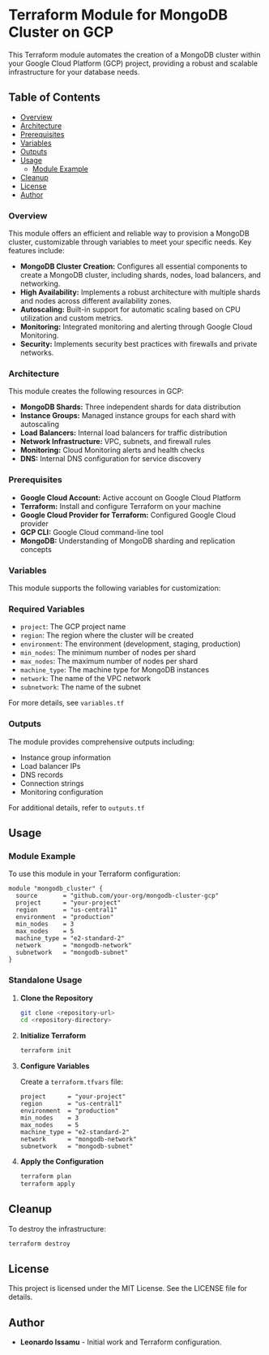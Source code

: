 # Terraform Module for MongoDB Cluster on GCP

This Terraform module automates the creation of a MongoDB cluster within your Google Cloud Platform (GCP) project, providing a robust and scalable infrastructure for your database needs.

## Table of Contents

- [Overview](#overview)
- [Architecture](#architecture)
- [Prerequisites](#prerequisites)
- [Variables](#variables)
- [Outputs](#outputs)
- [Usage](#usage)
    - [Module Example](#module-example)
- [Cleanup](#cleanup)
- [License](#license)
- [Author](#author)

### Overview

This module offers an efficient and reliable way to provision a MongoDB cluster, customizable through variables to meet your specific needs. Key features include:

- **MongoDB Cluster Creation:** Configures all essential components to create a MongoDB cluster, including shards, nodes, load balancers, and networking.
- **High Availability:** Implements a robust architecture with multiple shards and nodes across different availability zones.
- **Autoscaling:** Built-in support for automatic scaling based on CPU utilization and custom metrics.
- **Monitoring:** Integrated monitoring and alerting through Google Cloud Monitoring.
- **Security:** Implements security best practices with firewalls and private networks.

### Architecture

This module creates the following resources in GCP:

- **MongoDB Shards:** Three independent shards for data distribution
- **Instance Groups:** Managed instance groups for each shard with autoscaling
- **Load Balancers:** Internal load balancers for traffic distribution
- **Network Infrastructure:** VPC, subnets, and firewall rules
- **Monitoring:** Cloud Monitoring alerts and health checks
- **DNS:** Internal DNS configuration for service discovery

### Prerequisites

- **Google Cloud Account:** Active account on Google Cloud Platform
- **Terraform:** Install and configure Terraform on your machine
- **Google Cloud Provider for Terraform:** Configured Google Cloud provider
- **GCP CLI:** Google Cloud command-line tool
- **MongoDB:** Understanding of MongoDB sharding and replication concepts

### Variables

This module supports the following variables for customization:

### Required Variables

- `project`: The GCP project name
- `region`: The region where the cluster will be created
- `environment`: The environment (development, staging, production)
- `min_nodes`: The minimum number of nodes per shard
- `max_nodes`: The maximum number of nodes per shard
- `machine_type`: The machine type for MongoDB instances
- `network`: The name of the VPC network
- `subnetwork`: The name of the subnet

For more details, see `variables.tf`

### Outputs

The module provides comprehensive outputs including:

- Instance group information
- Load balancer IPs
- DNS records
- Connection strings
- Monitoring configuration

For additional details, refer to `outputs.tf`

## Usage

### Module Example

To use this module in your Terraform configuration:

```hcl
module "mongodb_cluster" {
  source       = "github.com/your-org/mongodb-cluster-gcp"
  project      = "your-project"
  region       = "us-central1"
  environment  = "production"
  min_nodes    = 3
  max_nodes    = 5
  machine_type = "e2-standard-2"
  network      = "mongodb-network"
  subnetwork   = "mongodb-subnet"
}
```

### Standalone Usage

1. **Clone the Repository**

    ```bash
    git clone <repository-url>
    cd <repository-directory>
    ```

2. **Initialize Terraform**

    ```bash
    terraform init
    ```

3. **Configure Variables**

    Create a `terraform.tfvars` file:

    ```hcl
    project      = "your-project"
    region       = "us-central1"
    environment  = "production"
    min_nodes    = 3
    max_nodes    = 5
    machine_type = "e2-standard-2"
    network      = "mongodb-network"
    subnetwork   = "mongodb-subnet"
    ```

4. **Apply the Configuration**

    ```bash
    terraform plan
    terraform apply
    ```

## Cleanup

To destroy the infrastructure:

```bash
terraform destroy
```

## License

This project is licensed under the MIT License. See the LICENSE file for details.

## Author

- **Leonardo Issamu** - Initial work and Terraform configuration.